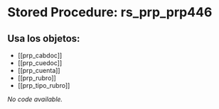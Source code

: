 # Stored Procedure: rs_prp_prp446

## Usa los objetos:
- [[prp_cabdoc]]
- [[prp_cuedoc]]
- [[prp_cuenta]]
- [[prp_rubro]]
- [[prp_tipo_rubro]]

*No code available.*
